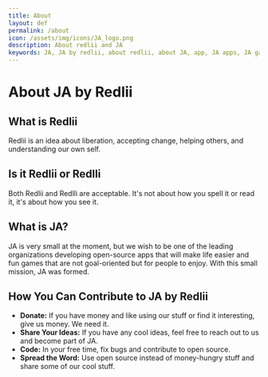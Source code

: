 ```yaml
---
title: About
layout: def
permalink: /about
icon: /assets/img/icons/JA_logo.png
description: About redlii and JA
keywords: JA, JA by redlii, about redlii, about JA, app, JA apps, JA games, mobile apps, fun games, about us
---
```


<h1>About JA by Redlii</h1>

<h2>What is Redlii</h2>
<p>Redlii is an idea about liberation, accepting change, helping others, and understanding our own self.</p>
<h2>Is it Redlii or Redlli</h2>
<p>Both Redlii and Redlli are acceptable. It's not about how you spell it or read it, it's about how you see it.</p>

<h2>What is JA?</h2>
<p>JA is very small at the moment, but we wish to be one of the leading organizations developing open-source apps that will make life easier and fun games that are not goal-oriented but for people to enjoy. With this small mission, JA was formed.</p>

<h2>How You Can Contribute to JA by Redlii</h2>
<p>
  <ul>
    <li><strong>Donate:</strong> If you have money and like using our stuff or find it interesting, give us money. We need it.</li>
    <li><strong>Share Your Ideas:</strong> If you have any cool ideas, feel free to reach out to us and become part of JA.</li>
    <li><strong>Code:</strong> In your free time, fix bugs and contribute to open source.</li>
    <li><strong>Spread the Word:</strong> Use open source instead of money-hungry stuff and share some of our cool stuff.</li>
  </ul>
</p>
